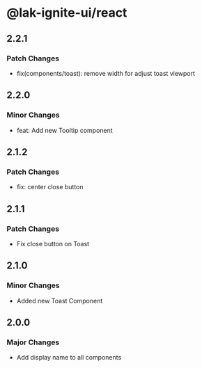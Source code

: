 # @lak-ignite-ui/react

## 2.2.1

### Patch Changes

- fix(components/toast): remove width for adjust toast viewport

## 2.2.0

### Minor Changes

- feat: Add new Tooltip component

## 2.1.2

### Patch Changes

- fix: center close button

## 2.1.1

### Patch Changes

- Fix close button on Toast

## 2.1.0

### Minor Changes

- Added new Toast Component

## 2.0.0

### Major Changes

- Add display name to all components
